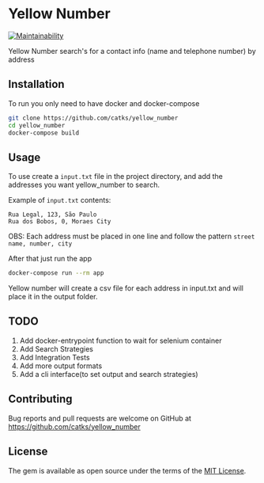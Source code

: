 
# Yellow Number

[![Maintainability](https://api.codeclimate.com/v1/badges/d132c156723f91e45756/maintainability)](https://codeclimate.com/github/catks/yellow_number/maintainability)

Yellow Number search's for a contact info (name and telephone number) by address

## Installation

To run you only need to have docker and docker-compose

```bash
git clone https://github.com/catks/yellow_number
cd yellow_number
docker-compose build
```

## Usage

To use create a `input.txt` file in the project directory, and add the addresses you want yellow_number to search.

Example of `input.txt` contents:

```
Rua Legal, 123, São Paulo
Rua dos Bobos, 0, Moraes City
```

OBS: Each address must be placed in one line and follow the pattern `street name, number, city`

After that just run the app

```bash
docker-compose run --rm app
```

Yellow number will create a csv file for each address in input.txt and will place it in the output folder.

## TODO

 1. Add docker-entrypoint function to wait for selenium container
 2. Add Search Strategies
 3. Add Integration Tests
 4. Add more output formats
 5. Add a cli interface(to set output and search strategies)

## Contributing

Bug reports and pull requests are welcome on GitHub at https://github.com/catks/yellow_number

## License

The gem is available as open source under the terms of the [MIT License](https://opensource.org/licenses/MIT).
